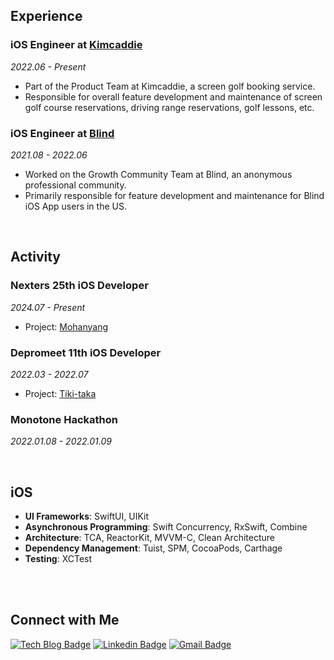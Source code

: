 <div align="left">

## Experience

### iOS Engineer at [Kimcaddie](https://kimcaddie.com/) 
*2022.06 - Present*
- Part of the Product Team at Kimcaddie, a screen golf booking service.
- Responsible for overall feature development and maintenance of screen golf course reservations, driving range reservations, golf lessons, etc.

### iOS Engineer at [Blind](https://www.teamblind.com/)
*2021.08 - 2022.06*
- Worked on the Growth Community Team at Blind, an anonymous professional community.
- Primarily responsible for feature development and maintenance for Blind iOS App users in the US.

<br>

## Activity

### Nexters 25th iOS Developer
*2024.07 - Present*
- Project: [Mohanyang](https://github.com/Nexters/PomoNyang-iOS)

### Depromeet 11th iOS Developer
*2022.03 - 2022.07*
- Project: [Tiki-taka](https://github.com/depromeet/Tiqui-Taca_iOS)

### Monotone Hackathon
*2022.01.08 - 2022.01.09*

<br>

## iOS

- **UI Frameworks**: SwiftUI, UIKit
- **Asynchronous Programming**: Swift Concurrency, RxSwift, Combine
- **Architecture**: TCA, ReactorKit, MVVM-C, Clean Architecture
- **Dependency Management**: Tuist, SPM, CocoaPods, Carthage
- **Testing**: XCTest

<br>
<br>

## Connect with Me

[![Tech Blog Badge](http://img.shields.io/badge/-Tech%20blog-black?style=flat-square&logo=github&link=https://zzsza.github.io/)](https://devminseok.medium.com)
[![Linkedin Badge](https://img.shields.io/badge/-LinkedIn-blue?style=flat-square&logo=Linkedin&logoColor=white&link=https://www.linkedin.com/in/민석-강-a8a292176/)](https://www.linkedin.com/in/민석-강-a8a292176/)
[![Gmail Badge](https://img.shields.io/badge/Gmail-d14836?style=flat-square&logo=Gmail&logoColor=white&link=mailto:qbq5000@gmail.com)](mailto:qbq5000@gmail.com)

</div>
